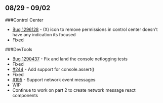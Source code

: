 ## 08/29 - 09/02

###Control Center

* [Bug 1296128](http://bugzil.la/1296128) - (X) icon to remove permissions in control center doesn't have any indication its focused
 * Fixed

###DevTools

* [Bug 1290437](http://bugzil.la/1290437) - Fix and land the console netlogging tests
 * Fixed
* [#244](https://github.com/devtools-html/gecko-dev/issues/244) - Add support for console.assert()
 * Fixed
* [#195](https://github.com/devtools-html/gecko-dev/issues/195) - Support network event messages
 * WIP
 * Continue to work on part 2 to create network message react components
